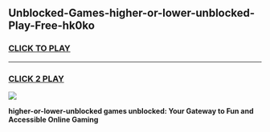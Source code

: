 
## Unblocked-Games-higher-or-lower-unblocked-Play-Free-hk0ko
<h3>
<a href="https://premium76.site?title=higher-or-lower-unblocked&ref=20M">CLICK TO PLAY</a></h3>
<hr>

<h3>
<a href="https://premium76.site?title=higher-or-lower-unblocked&ref=20M">CLICK 2 PLAY</a>
  
</h3>

<a href="https://premium76.site?title=higher-or-lower-unblocked&ref=19M"><img src="https://clearcache.store/games.png"></a>


**higher-or-lower-unblocked games unblocked: Your Gateway to Fun and Accessible Online Gaming**
